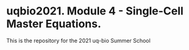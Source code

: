 # uqbio2021. Module 4 - Single-Cell Master Equations.
This is the repository for the 2021 uq-bio Summer School
